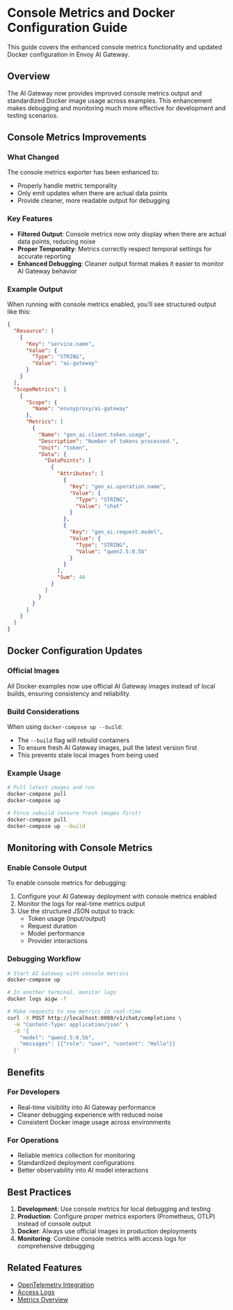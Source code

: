 # Console Metrics and Docker Configuration Guide

This guide covers the enhanced console metrics functionality and updated Docker configuration in Envoy AI Gateway.

## Overview

The AI Gateway now provides improved console metrics output and standardized Docker image usage across examples. This enhancement makes debugging and monitoring much more effective for development and testing scenarios.

## Console Metrics Improvements

### What Changed

The console metrics exporter has been enhanced to:
- Properly handle metric temporality
- Only emit updates when there are actual data points
- Provide cleaner, more readable output for debugging

### Key Features

- **Filtered Output**: Console metrics now only display when there are actual data points, reducing noise
- **Proper Temporality**: Metrics correctly respect temporal settings for accurate reporting  
- **Enhanced Debugging**: Cleaner output format makes it easier to monitor AI Gateway behavior

### Example Output

When running with console metrics enabled, you'll see structured output like this:

```json
{
  "Resource": [
    {
      "Key": "service.name",
      "Value": {
        "Type": "STRING",
        "Value": "ai-gateway"
      }
    }
  ],
  "ScopeMetrics": [
    {
      "Scope": {
        "Name": "envoyproxy/ai-gateway"
      },
      "Metrics": [
        {
          "Name": "gen_ai.client.token.usage",
          "Description": "Number of tokens processed.",
          "Unit": "token",
          "Data": {
            "DataPoints": [
              {
                "Attributes": [
                  {
                    "Key": "gen_ai.operation.name",
                    "Value": {
                      "Type": "STRING", 
                      "Value": "chat"
                    }
                  },
                  {
                    "Key": "gen_ai.request.model",
                    "Value": {
                      "Type": "STRING",
                      "Value": "qwen2.5:0.5b"
                    }
                  }
                ],
                "Sum": 44
              }
            ]
          }
        }
      ]
    }
  ]
}
```

## Docker Configuration Updates

### Official Images

All Docker examples now use official AI Gateway images instead of local builds, ensuring consistency and reliability.

### Build Considerations

When using `docker-compose up --build`:
- The `--build` flag will rebuild containers
- To ensure fresh AI Gateway images, pull the latest version first
- This prevents stale local images from being used

### Example Usage

```bash
# Pull latest images and run
docker-compose pull
docker-compose up

# Force rebuild (ensure fresh images first)
docker-compose pull
docker-compose up --build
```

## Monitoring with Console Metrics

### Enable Console Output

To enable console metrics for debugging:

1. Configure your AI Gateway deployment with console metrics enabled
2. Monitor the logs for real-time metrics output
3. Use the structured JSON output to track:
   - Token usage (input/output)
   - Request duration
   - Model performance
   - Provider interactions

### Debugging Workflow

```bash
# Start AI Gateway with console metrics
docker-compose up

# In another terminal, monitor logs
docker logs aigw -f

# Make requests to see metrics in real-time
curl -X POST http://localhost:8080/v1/chat/completions \
  -H "Content-Type: application/json" \
  -d '{
    "model": "qwen2.5:0.5b",
    "messages": [{"role": "user", "content": "Hello"}]
  }'
```

## Benefits

### For Developers
- Real-time visibility into AI Gateway performance
- Cleaner debugging experience with reduced noise
- Consistent Docker image usage across environments

### For Operations
- Reliable metrics collection for monitoring
- Standardized deployment configurations
- Better observability into AI model interactions

## Best Practices

1. **Development**: Use console metrics for local debugging and testing
2. **Production**: Configure proper metrics exporters (Prometheus, OTLP) instead of console output
3. **Docker**: Always use official images in production deployments
4. **Monitoring**: Combine console metrics with access logs for comprehensive debugging

## Related Features

- [OpenTelemetry Integration](./tracing.md)
- [Access Logs](./accesslogs.md)
- [Metrics Overview](./metrics.md)